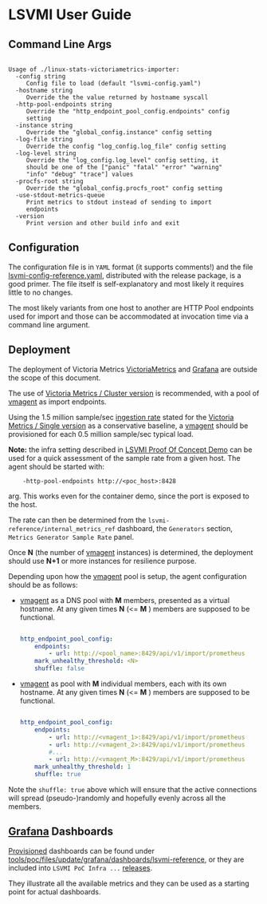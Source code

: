 # LSVMI User Guide

## Command Line Args

```text

Usage of ./linux-stats-victoriametrics-importer:
  -config string
     Config file to load (default "lsvmi-config.yaml")
  -hostname string
     Override the the value returned by hostname syscall
  -http-pool-endpoints string
     Override the "http_endpoint_pool_config.endpoints" config
     setting
  -instance string
     Override the "global_config.instance" config setting
  -log-file string
     Override the config "log_config.log_file" config setting
  -log-level string
     Override the "log_config.log_level" config setting, it
     should be one of the ["panic" "fatal" "error" "warning"
     "info" "debug" "trace"] values
  -procfs-root string
     Override the "global_config.procfs_root" config setting
  -use-stdout-metrics-queue
     Print metrics to stdout instead of sending to import
     endpoints
  -version
     Print version and other build info and exit

```

## Configuration

The configuration file is in `YAML` format (it supports comments!) and the file [lsvmi-config-reference.yaml](../lsvmi/lsvmi-config-reference.yaml), distributed with the release package, is a good primer. The file itself is self-explanatory and most likely it requires little to no changes.

The most likely variants from one host to another are HTTP Pool endpoints used for import and those can be accommodated at invocation time via a command line argument.

## Deployment

The deployment of Victoria Metrics [VictoriaMetrics](https://docs.victoriametrics.com) and [Grafana](https://grafana.com/grafana/) are outside the scope of this document.

The use of [Victoria Metrics / Cluster version](https://docs.victoriametrics.com/cluster-victoriametrics/) is recommended, with a pool of [vmagent](https://docs.victoriametrics.com/vmagent/) as import endpoints.

Using the 1.5 million sample/sec [ingestion rate](https://docs.victoriametrics.com/single-server-victoriametrics/#capacity-planning) stated for the [Victoria Metrics / Single version](https://docs.victoriametrics.com/single-server-victoriametrics/) as a conservative baseline, a [vmagent](https://docs.victoriametrics.com/vmagent/) should be provisioned for each 0.5 million sample/sec typical load.

**Note:** the infra setting described in [LSVMI Proof Of Concept Demo](poc.md) can be used for a quick assessment of the sample rate from a given host. The agent should be started with:

```text
    -http-pool-endpoints http://<poc_host>:8428
```

arg. This works even for the container demo, since the port is exposed to the host.

The rate can then be determined from the `lsvmi-reference/internal_metrics_ref` dashboard, the `Generators` section, `Metrics Generator Sample Rate` panel.

Once **N** (the number of [vmagent](https://docs.victoriametrics.com/vmagent/) instances) is determined, the deployment should use **N+1** or more instances for resilience purpose.

Depending upon how the [vmagent](https://docs.victoriametrics.com/vmagent/) pool is setup, the agent configuration should be as follows:

* [vmagent](https://docs.victoriametrics.com/vmagent/) as a DNS pool with **M** members, presented as a virtual hostname. At any given times **N** (<= **M** ) members are supposed to be functional.

    ```yaml

    http_endpoint_pool_config:
        endpoints:
            - url: http://<pool_name>:8429/api/v1/import/prometheus
        mark_unhealthy_threshold: <N>
        shuffle: false

    ```

* [vmagent](https://docs.victoriametrics.com/vmagent/) as pool with **M** individual members, each with its own hostname. At any given times **N** (<= **M** ) members are supposed to be functional.

    ```yaml

    http_endpoint_pool_config:
        endpoints:
            - url: http://<vmagent_1>:8429/api/v1/import/prometheus
            - url: http://<vmagent_2>:8429/api/v1/import/prometheus
            #...
            - url: http://<vmagent_M>:8429/api/v1/import/prometheus
        mark_unhealthy_threshold: 1
        shuffle: true

    ```

Note the `shuffle: true` above which will ensure that the active connections will spread (pseudo-)randomly and hopefully evenly across all the members.

## [Grafana](https://grafana.com/docs/grafana/latest) Dashboards

[Provisioned](https://grafana.com/docs/grafana/latest/administration/provisioning/#dashboards)  dashboards can be found under [tools/poc/files/update/grafana/dashboards/lsvmi-reference](../tools/poc/files/update/grafana/dashboards/lsvmi-reference), or they are included into `LSVMI PoC Infra ...` [releases](https://github.com/emypar/linux-stats-victoriametrics-importer/releases).

They illustrate all the available metrics and they can be used as a starting point for actual dashboards.
